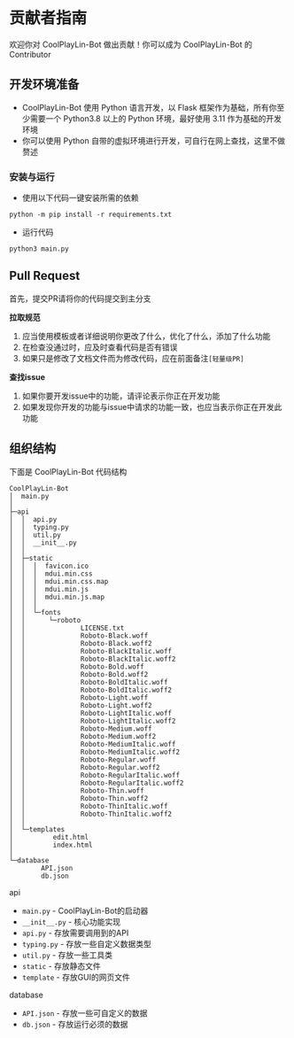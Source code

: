 # 贡献者指南

欢迎你对 CoolPlayLin-Bot 做出贡献！你可以成为 CoolPlayLin-Bot 的 Contributor

## 开发环境准备

- CoolPlayLin-Bot 使用 Python 语言开发，以 Flask 框架作为基础，所有你至少需要一个 Python3.8 以上的 Python 环境，最好使用 3.11 作为基础的开发环境
- 你可以使用 Python 自带的虚拟环境进行开发，可自行在网上查找，这里不做赘述

### 安装与运行

- 使用以下代码一键安装所需的依赖
```
python -m pip install -r requirements.txt
```
- 运行代码
```
python3 main.py
```

## Pull Request

首先，提交PR请将你的代码提交到主分支

**拉取规范**

1. 应当使用模板或者详细说明你更改了什么，优化了什么，添加了什么功能
2. 在检查没通过时，应及时查看代码是否有错误
3. 如果只是修改了文档文件而为修改代码，应在前面备注`[轻量级PR]`

**查找issue**

1. 如果你要开发issue中的功能，请评论表示你正在开发功能
2. 如果发现你开发的功能与issue中请求的功能一致，也应当表示你正在开发此功能

## **组织结构**
下面是 CoolPlayLin-Bot 代码结构

```
CoolPlayLin-Bot
│  main.py
│
├─api
│  │  api.py
│  │  typing.py
│  │  util.py
│  │  __init__.py
│  │
│  ├─static
│  │  │  favicon.ico
│  │  │  mdui.min.css
│  │  │  mdui.min.css.map
│  │  │  mdui.min.js
│  │  │  mdui.min.js.map
│  │  │
│  │  └─fonts
│  │      └─roboto
│  │              LICENSE.txt
│  │              Roboto-Black.woff
│  │              Roboto-Black.woff2
│  │              Roboto-BlackItalic.woff
│  │              Roboto-BlackItalic.woff2
│  │              Roboto-Bold.woff
│  │              Roboto-Bold.woff2
│  │              Roboto-BoldItalic.woff
│  │              Roboto-BoldItalic.woff2
│  │              Roboto-Light.woff
│  │              Roboto-Light.woff2
│  │              Roboto-LightItalic.woff
│  │              Roboto-LightItalic.woff2
│  │              Roboto-Medium.woff
│  │              Roboto-Medium.woff2
│  │              Roboto-MediumItalic.woff
│  │              Roboto-MediumItalic.woff2
│  │              Roboto-Regular.woff
│  │              Roboto-Regular.woff2
│  │              Roboto-RegularItalic.woff
│  │              Roboto-RegularItalic.woff2
│  │              Roboto-Thin.woff
│  │              Roboto-Thin.woff2
│  │              Roboto-ThinItalic.woff
│  │              Roboto-ThinItalic.woff2
│  │
│  └─templates
│          edit.html
│          index.html
│
└─database
        API.json
        db.json
```

api
- `main.py` - CoolPlayLin-Bot的启动器
- `__init__.py` - 核心功能实现
- `api.py` - 存放需要调用到的API
- `typing.py` - 存放一些自定义数据类型
- `util.py` - 存放一些工具类
- `static` - 存放静态文件
- `template` - 存放GUI的网页文件

database
- `API.json` - 存放一些可自定义的数据
- `db.json` - 存放运行必须的数据